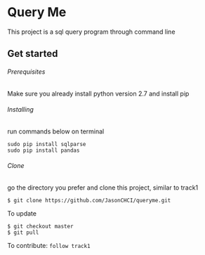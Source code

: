 # Query Me
This project is a sql query program through command line

## Get started
###### Prerequisites
Make sure you already install python version 2.7 and install pip
###### Installing
run commands below on terminal
```
sudo pip install sqlparse
sudo pip install pandas
```
###### Clone
go the directory you prefer and clone this project, similar to track1
```
$ git clone https://github.com/JasonCHCI/queryme.git
```
To update
```
$ git checkout master
$ git pull
```
To contribute:
`follow track1`

